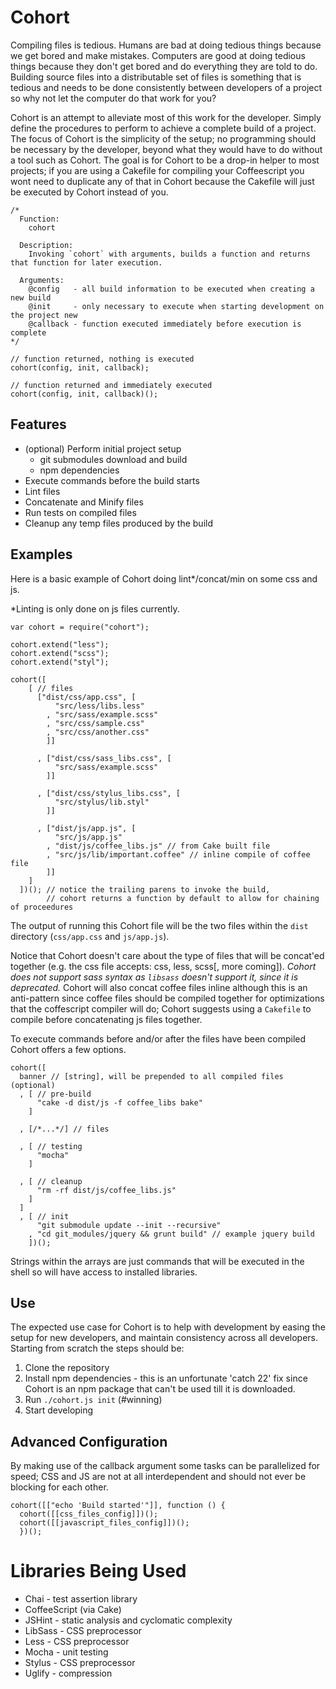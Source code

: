 # Cohort

Compiling files is tedious. Humans are bad at doing tedious things because we get bored and make mistakes. Computers are good at doing tedious things because they don't get bored and do everything they are told to do. Building source files into a distributable set of files is something that is tedious and needs to be done consistently between developers of a project so why not let the computer do that work for you?

Cohort is an attempt to alleviate most of this work for the developer. Simply define the procedures to perform to achieve a complete build of a project. The focus of Cohort is the simplicity of the setup; no programming should be necessary by the developer, beyond what they would have to do without a tool such as Cohort. The goal is for Cohort to be a drop-in helper to most projects; if you are using a Cakefile for compiling your Coffeescript you wont need to duplicate any of that in Cohort because the Cakefile will just be executed by Cohort instead of you.

    /*
      Function:
        cohort

      Description:
        Invoking `cohort` with arguments, builds a function and returns that function for later execution.

      Arguments:
        @config   - all build information to be executed when creating a new build
        @init     - only necessary to execute when starting development on the project new
        @callback - function executed immediately before execution is complete
    */

    // function returned, nothing is executed
    cohort(config, init, callback);

    // function returned and immediately executed
    cohort(config, init, callback)();

## Features

* (optional) Perform initial project setup
  * git submodules download and build
  * npm dependencies
* Execute commands before the build starts
* Lint files
* Concatenate and Minify files
* Run tests on compiled files
* Cleanup any temp files produced by the build

## Examples

Here is a basic example of Cohort doing lint*/concat/min on some css and js. 

*Linting is only done on js files currently.

    var cohort = require("cohort");

    cohort.extend("less");
    cohort.extend("scss");
    cohort.extend("styl");

    cohort([
        [ // files
          ["dist/css/app.css", [
              "src/less/libs.less"
            , "src/sass/example.scss"
            , "src/css/sample.css"
            , "src/css/another.css"
            ]]

          , ["dist/css/sass_libs.css", [
              "src/sass/example.scss"
            ]]

          , ["dist/css/stylus_libs.css", [
              "src/stylus/lib.styl"
            ]]

          , ["dist/js/app.js", [
              "src/js/app.js"
            , "dist/js/coffee_libs.js" // from Cake built file
            , "src/js/lib/important.coffee" // inline compile of coffee file
            ]]
        ]
      ])(); // notice the trailing parens to invoke the build,
            // cohort returns a function by default to allow for chaining of proceedures

The output of running this Cohort file will be the two files within the `dist` directory (`css/app.css` and `js/app.js`).

Notice that Cohort doesn't care about the type of files that will be concat'ed together (e.g. the css file accepts: css, less, scss[, more coming]). *Cohort does not support sass syntax as `libsass` doesn't support it, since it is deprecated.* Cohort will also concat coffee files inline although this is an anti-pattern since coffee files should be compiled together for optimizations that the coffescript compiler will do; Cohort suggests using a `Cakefile` to compile before concatenating js files together.

To execute commands before and/or after the files have been compiled Cohort offers a few options.

    cohort([
      banner // [string], will be prepended to all compiled files (optional)
      , [ // pre-build
          "cake -d dist/js -f coffee_libs bake"
        ]

      , [/*...*/] // files

      , [ // testing
          "mocha"
        ]

      , [ // cleanup
          "rm -rf dist/js/coffee_libs.js"
        ]
      ]
      , [ // init
          "git submodule update --init --recursive"
        , "cd git_modules/jquery && grunt build" // example jquery build
        ])();

Strings within the arrays are just commands that will be executed in the shell so will have access to installed libraries.

## Use

The expected use case for Cohort is to help with development by easing the setup for new developers, and maintain consistency across all developers. Starting from scratch the steps should be:

1. Clone the repository
2. Install npm dependencies - this is an unfortunate 'catch 22' fix since Cohort is an npm package that can't be used till it is downloaded.
3. Run `./cohort.js init` (#winning)
4. Start developing

## Advanced Configuration

By making use of the callback argument some tasks can be parallelized for speed; CSS and JS are not at all interdependent and should not ever be blocking for each other.

    cohort([["echo 'Build started'"]], function () {
      cohort([[css_files_config]])();
      cohort([[javascript_files_config]])();
      })();

# Libraries Being Used

* Chai - test assertion library
* CoffeeScript (via Cake)
* JSHint - static analysis and cyclomatic complexity
* LibSass - CSS preprocessor
* Less - CSS preprocessor
* Mocha - unit testing
* Stylus - CSS preprocessor
* Uglify - compression

